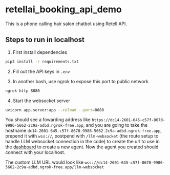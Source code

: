 # retellai_booking_api_demo

This is a phone calling hair salon chatbot using Retell API.

## Steps to run in localhost

1. First install dependencies

```bash
pip3 install -r requirements.txt
```

2. Fill out the API keys in `.env`

3. In another bash, use ngrok to expose this port to public network

```bash
ngrok http 8080
```

4. Start the websocket server

```bash
uvicorn app.server:app --reload --port=8080
```

You should see a fowarding address like
`https://dc14-2601-645-c57f-8670-9986-5662-2c9a-adbd.ngrok-free.app`, and you
are going to take the hostname `dc14-2601-645-c57f-8670-9986-5662-2c9a-adbd.ngrok-free.app`, prepend it with `wss://`, postpend with
`/llm-websocket` (the route setup to handle LLM websocket connection in the code) to create the url to use in the [dashboard](https://beta.retellai.com/dashboard) to create a new agent. Now
the agent you created should connect with your localhost.

The custom LLM URL would look like
`wss://dc14-2601-645-c57f-8670-9986-5662-2c9a-adbd.ngrok-free.app/llm-websocket`
